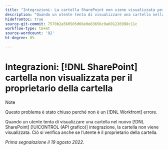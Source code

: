 ```yaml
---
title: "Integrazioni: La cartella SharePoint non viene visualizzata per il proprietario della cartella"
description: "Quando un utente tenta di visualizzare una cartella nella nuova integrazione SharePoint (GraphAPI), la cartella non viene visualizzata. Ciò si verifica anche se l’utente è il proprietario della cartella."
hidefromtoc: true
source-git-commit: 7570b2a560505d66e0e83656c9a601226998c11c
workflow-type: tm+mt
source-wordcount: '92'
ht-degree: 0%

---
```



# Integrazioni: [!DNL SharePoint] cartella non visualizzata per il proprietario della cartella

>[!NOTE]
>
>Questo problema è stato chiuso perché non è un [!DNL Workfront] errore.

Quando un utente tenta di visualizzare una cartella nel nuovo [!DNL SharePoint] [!UICONTROL (API grafico)] integrazione, la cartella non viene visualizzata. Ciò si verifica anche se l’utente è il proprietario della cartella.

_Prima segnalazione il 19 agosto 2022._

